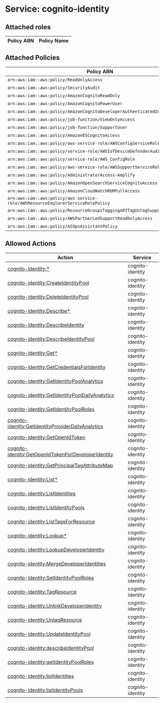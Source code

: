 # Service: cognito-identity

## Attached roles

| Policy ARN | Policy Name |
|------------|-------------|
## Attached Policies

| Policy ARN | Policy Name |
|------------|-------------|
| `arn:aws:iam::aws:policy/ReadOnlyAccess` | [ReadOnlyAccess](../policies.md#readonlyaccess) |
| `arn:aws:iam::aws:policy/SecurityAudit` | [SecurityAudit](../policies.md#securityaudit) |
| `arn:aws:iam::aws:policy/AmazonCognitoReadOnly` | [AmazonCognitoReadOnly](../policies.md#amazoncognitoreadonly) |
| `arn:aws:iam::aws:policy/AmazonCognitoPowerUser` | [AmazonCognitoPowerUser](../policies.md#amazoncognitopoweruser) |
| `arn:aws:iam::aws:policy/AmazonCognitoDeveloperAuthenticatedIdentities` | [AmazonCognitoDeveloperAuthenticatedIdentities](../policies.md#amazoncognitodeveloperauthenticatedidentities) |
| `arn:aws:iam::aws:policy/job-function/ViewOnlyAccess` | [ViewOnlyAccess](../policies.md#viewonlyaccess) |
| `arn:aws:iam::aws:policy/job-function/SupportUser` | [SupportUser](../policies.md#supportuser) |
| `arn:aws:iam::aws:policy/AmazonESCognitoAccess` | [AmazonESCognitoAccess](../policies.md#amazonescognitoaccess) |
| `arn:aws:iam::aws:policy/aws-service-role/AWSConfigServiceRolePolicy` | [AWSConfigServiceRolePolicy](../policies.md#awsconfigservicerolepolicy) |
| `arn:aws:iam::aws:policy/service-role/AWSIoTDeviceDefenderAudit` | [AWSIoTDeviceDefenderAudit](../policies.md#awsiotdevicedefenderaudit) |
| `arn:aws:iam::aws:policy/service-role/AWS_ConfigRole` | [AWS_ConfigRole](../policies.md#aws_configrole) |
| `arn:aws:iam::aws:policy/aws-service-role/AWSSupportServiceRolePolicy` | [AWSSupportServiceRolePolicy](../policies.md#awssupportservicerolepolicy) |
| `arn:aws:iam::aws:policy/AdministratorAccess-Amplify` | [AdministratorAccess-Amplify](../policies.md#administratoraccess-amplify) |
| `arn:aws:iam::aws:policy/AmazonOpenSearchServiceCognitoAccess` | [AmazonOpenSearchServiceCognitoAccess](../policies.md#amazonopensearchservicecognitoaccess) |
| `arn:aws:iam::aws:policy/AmazonCloudWatchRUMFullAccess` | [AmazonCloudWatchRUMFullAccess](../policies.md#amazoncloudwatchrumfullaccess) |
| `arn:aws:iam::aws:policy/aws-service-role/AWSResourceExplorerServiceRolePolicy` | [AWSResourceExplorerServiceRolePolicy](../policies.md#awsresourceexplorerservicerolepolicy) |
| `arn:aws:iam::aws:policy/ResourceGroupsTaggingAPITagUntagSupportedResources` | [ResourceGroupsTaggingAPITagUntagSupportedResources](../policies.md#resourcegroupstaggingapitaguntagsupportedresources) |
| `arn:aws:iam::aws:policy/AWSPartnerLedSupportReadOnlyAccess` | [AWSPartnerLedSupportReadOnlyAccess](../policies.md#awspartnerledsupportreadonlyaccess) |
| `arn:aws:iam::aws:policy/AIOpsAssistantPolicy` | [AIOpsAssistantPolicy](../policies.md#aiopsassistantpolicy) |

## Allowed Actions

| Action | Service |
|--------|---------|
| [cognito-identity:*](../actions.md#cognito-identity:all) | cognito-identity |
| [cognito-identity:CreateIdentityPool](../actions.md#cognito-identity:createidentitypool) | cognito-identity |
| [cognito-identity:DeleteIdentityPool](../actions.md#cognito-identity:deleteidentitypool) | cognito-identity |
| [cognito-identity:Describe*](../actions.md#cognito-identity:describeall) | cognito-identity |
| [cognito-identity:DescribeIdentity](../actions.md#cognito-identity:describeidentity) | cognito-identity |
| [cognito-identity:DescribeIdentityPool](../actions.md#cognito-identity:describeidentitypool) | cognito-identity |
| [cognito-identity:Get*](../actions.md#cognito-identity:getall) | cognito-identity |
| [cognito-identity:GetCredentialsForIdentity](../actions.md#cognito-identity:getcredentialsforidentity) | cognito-identity |
| [cognito-identity:GetIdentityPoolAnalytics](../actions.md#cognito-identity:getidentitypoolanalytics) | cognito-identity |
| [cognito-identity:GetIdentityPoolDailyAnalytics](../actions.md#cognito-identity:getidentitypooldailyanalytics) | cognito-identity |
| [cognito-identity:GetIdentityPoolRoles](../actions.md#cognito-identity:getidentitypoolroles) | cognito-identity |
| [cognito-identity:GetIdentityProviderDailyAnalytics](../actions.md#cognito-identity:getidentityproviderdailyanalytics) | cognito-identity |
| [cognito-identity:GetOpenIdToken](../actions.md#cognito-identity:getopenidtoken) | cognito-identity |
| [cognito-identity:GetOpenIdTokenForDeveloperIdentity](../actions.md#cognito-identity:getopenidtokenfordeveloperidentity) | cognito-identity |
| [cognito-identity:GetPrincipalTagAttributeMap](../actions.md#cognito-identity:getprincipaltagattributemap) | cognito-identity |
| [cognito-identity:List*](../actions.md#cognito-identity:listall) | cognito-identity |
| [cognito-identity:ListIdentities](../actions.md#cognito-identity:listidentities) | cognito-identity |
| [cognito-identity:ListIdentityPools](../actions.md#cognito-identity:listidentitypools) | cognito-identity |
| [cognito-identity:ListTagsForResource](../actions.md#cognito-identity:listtagsforresource) | cognito-identity |
| [cognito-identity:Lookup*](../actions.md#cognito-identity:lookupall) | cognito-identity |
| [cognito-identity:LookupDeveloperIdentity](../actions.md#cognito-identity:lookupdeveloperidentity) | cognito-identity |
| [cognito-identity:MergeDeveloperIdentities](../actions.md#cognito-identity:mergedeveloperidentities) | cognito-identity |
| [cognito-identity:SetIdentityPoolRoles](../actions.md#cognito-identity:setidentitypoolroles) | cognito-identity |
| [cognito-identity:TagResource](../actions.md#cognito-identity:tagresource) | cognito-identity |
| [cognito-identity:UnlinkDeveloperIdentity](../actions.md#cognito-identity:unlinkdeveloperidentity) | cognito-identity |
| [cognito-identity:UntagResource](../actions.md#cognito-identity:untagresource) | cognito-identity |
| [cognito-identity:UpdateIdentityPool](../actions.md#cognito-identity:updateidentitypool) | cognito-identity |
| [cognito-identity:describeIdentityPool](../actions.md#cognito-identity:describeidentitypool) | cognito-identity |
| [cognito-identity:getIdentityPoolRoles](../actions.md#cognito-identity:getidentitypoolroles) | cognito-identity |
| [cognito-identity:listIdentities](../actions.md#cognito-identity:listidentities) | cognito-identity |
| [cognito-identity:listIdentityPools](../actions.md#cognito-identity:listidentitypools) | cognito-identity |